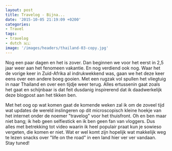 ```yaml
---
layout: post
title: Travelog - Bijna...
date: '2015-10-05 21:19:09 +0200'
categories:
- Travel
tags:
- travelog
- dutch 🇳🇱
image: '/images/headers/thailand-03-copy.jpg'
---
```


Nog een paar dagen en het is zover. Dan beginnen we voor het eerst in 2,5 jaar weer aan het fenomeen vakantie. En nog verdiend ook nog. Waar het de vorige keer in Zuid-Afrika al indrukwekkend was, gaan we het deze keer eens over een andere boeg gooien. Met een rugzak vol spullen het vliegtuig in naar Thailand en over een tijdje weer terug. Alles ertussenin gaat zoals het gaat en schijnbaar is dat feit dusdanig inspirerend dat ik daadwerkelijk deze blogpost aan het tikken ben.

Met het oog op wat komen gaat de komende weken zal ik om de zoveel tijd wat updates de wereld inslingeren op dit microscopisch kleine hoekje van het internet onder de noemer "travelog" voor het thuisfront. Oh en ben maar niet bang; ik heb geen selfiestick en ik ben geen fan van vloggers. Dus alles met betrekking tot video waarin ik heel populair praat kun je sowieso vergeten, die komen er niet. Wat er wel komt zijn hopelijk wat makkelijk weg te lezen snacks over "life on the road" in een land hier ver ver vandaan. Stay tuned!
